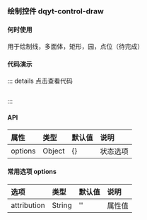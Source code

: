 ### 绘制控件 dqyt-control-draw
#### 何时使用
用于绘制线，多面体，矩形，园，点位（待完成）
#### 代码演示

<draw-index></draw-index>
::: details 点击查看代码
```vue
```
:::

#### API
| 属性       | 类型   | 默认值   | 说明        |
|:------------- |:-------------|:-----|:----|
| options | Object | {} | 状态选项  |
#### 常用选项 options
| 选项          | 类型   | 默认值 | 说明  |
|:------------- |:-------------|:-----|:----|
| attribution | String | '' | 属性值 |
